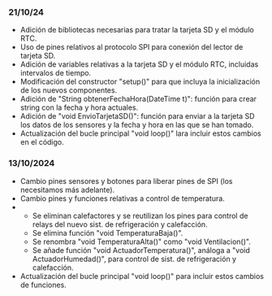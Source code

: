 ### 21/10/24
- Adición de bibliotecas necesarias para tratar la tarjeta SD y el módulo RTC.
- Uso de pines relativos al protocolo SPI para conexión del lector de tarjeta SD.
- Adición de variables relativas a la tarjeta SD y el módulo RTC, incluidas intervalos de tiempo.
- Modificación del constructor "setup()" para que incluya la inicialización de los nuevos componentes.
- Adición de "String obtenerFechaHora(DateTime t)": función para crear string con la fecha y hora actuales.
- Adición de "void EnvioTarjetaSD()": función para enviar a la tarjeta SD los datos de los sensores y la fecha y hora en las que se han tomado.
- Actualización del bucle principal "void loop()" lara incluir estos cambios en el código.

### 13/10/2024
- Cambio pines sensores y botones para liberar pines de SPI (los necesitamos más adelante).
- Cambio pines y funciones relativas a control de temperatura.
- - Se eliminan calefactores y se reutilizan los pines para control de relays del nuevo sist. de refrigeración y calefacción.
  - Se elimina función "void TemperaturaBaja()".
  - Se renombra "void TemperaturaAlta()" como "void Ventilacion()".
  - Se añade función "void ActuadorTemperatura()", análoga a "void ActuadorHumedad()", para control de sist. de refrigeración y calefacción.
- Actualización del bucle principal "void loop()" para incluir estos cambios de funciones.
